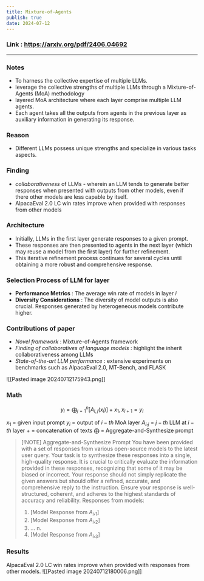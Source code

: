 ```yaml
---
title: Mixture-of-Agents
publish: true
date: 2024-07-12
---
```


### Link : https://arxiv.org/pdf/2406.04692

---

### Notes

- To harness the collective expertise of multiple LLMs.
- leverage the collective strengths of multiple LLMs through a Mixture-of-Agents (MoA) methodology
- layered MoA architecture where each layer comprise multiple LLM agents.
- Each agent takes all the outputs from agents in the previous layer as auxiliary information in generating its response.

### Reason

- Different LLMs possess unique strengths and specialize in various tasks aspects.

### Finding

- _collaborativeness_ of LLMs - wherein an LLM tends to generate better responses when presented with outputs from other models, even if there other models are less capable by itself.
- AlpacaEval 2.0 LC win rates improve when provided with responses from other models

### Architecture

- Initially, LLMs in the first layer generate responses to a given prompt.
- These responses are then presented to agents in the next layer (which may reuse a model from the first layer) for further refinement.
- This iterative refinement process continues for several cycles until obtaining a more robust and comprehensive response.

### Selection Process of LLM for layer

- **Performance Metrics** : The average win rate of models in layer _i_
- **Diversity Considerations** : The diversity of model outputs is also crucial. Responses generated by heterogeneous models contribute higher.

### Contributions of paper

- _Novel framework_ : Mixture-of-Agents framework
- _Finding of collaboratives of language models_ : highlight the inherit collaborativeness among LLMs
- _State-of-the-art LLM performance_ : extensive experiments on benchmarks such as AlpacaEval 2.0, MT-Bench, and FLASK

![[Pasted image 20240712175943.png]]

### Math

$$
 y_i = \bigoplus_{j=1}^{n} [A_{i,j}(x_i)] + x_1, \, x_{i+1} = y_i \tag{1}
$$

$x_1$ = given input prompt
$y_i$ = output of $i-th$ MoA layer
$A_i,_j$ = $j-th$ LLM at $i-th$ layer
$+$ = concatenation of texts
$\bigoplus$ = Aggregate-and-Synthesize prompt

> [!NOTE] Aggregate-and-Synthesize Prompt
> You have been provided with a set of responses from various open-source models to the latest user query. Your task is to synthesize these responses into a single, high-quality response. It is crucial to critically evaluate the information provided in these responses, recognizing that some of it may be biased or incorrect. Your response should not simply replicate the given answers but should offer a refined, accurate, and comprehensive reply to the instruction. Ensure your response is well-structured, coherent, and adheres to the highest standards of accuracy and reliability. Responses from models:
>
> 1. [Model Response from $A_i,_1$]
> 2. [Model Response from $A_i,_2$]
> 3. ... n.
> 4. [Model Response from $A_i,_3$]

### Results

AlpacaEval 2.0 LC win rates improve when provided with responses from other models.
![[Pasted image 20240712180006.png]]

